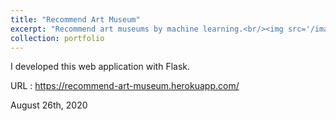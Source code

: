 ```yaml
---
title: "Recommend Art Museum"
excerpt: "Recommend art museums by machine learning.<br/><img src='/images/portfolio/20200826_Recommend_Art_Museum.png'>"
collection: portfolio
---
```


I developed this web application with Flask.

URL : <a href="https://recommend-art-museum.herokuapp.com/" target="_blank" rel="noopener">https://recommend-art-museum.herokuapp.com/</a>

August 26th, 2020
